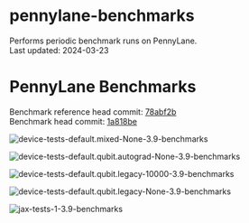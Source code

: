 
pennylane-benchmarks
====================
  
Performs periodic benchmark runs on PennyLane.  
Last updated: 2024-03-23  

# PennyLane Benchmarks
  
Benchmark reference head commit: [78abf2b](https://github.com/PennyLaneAI/pennylane/commit/78abf2b935ea3545f4e540d1da4b080a511b8a73)  
Benchmark head commit: [1a818be](https://github.com/PennyLaneAI/pennylane/commit/1a818bece8971b2fdfc1209830f5bfac15e4aa6d)  
  
![device-tests-default.mixed-None-3.9-benchmarks](pennylane_benchmarks/device-tests-default.mixed-None-3.9-benchmarks/device-tests-default.mixed-None-3.9.png)  
  
![device-tests-default.qubit.autograd-None-3.9-benchmarks](pennylane_benchmarks/device-tests-default.qubit.autograd-None-3.9-benchmarks/device-tests-default.qubit.autograd-None-3.9.png)  
  
![device-tests-default.qubit.legacy-10000-3.9-benchmarks](pennylane_benchmarks/device-tests-default.qubit.legacy-10000-3.9-benchmarks/device-tests-default.qubit.legacy-10000-3.9.png)  
  
![device-tests-default.qubit.legacy-None-3.9-benchmarks](pennylane_benchmarks/device-tests-default.qubit.legacy-None-3.9-benchmarks/device-tests-default.qubit.legacy-None-3.9.png)  
  
![jax-tests-1-3.9-benchmarks](pennylane_benchmarks/jax-tests-1-3.9-benchmarks/jax-tests-1-3.9.png)  
